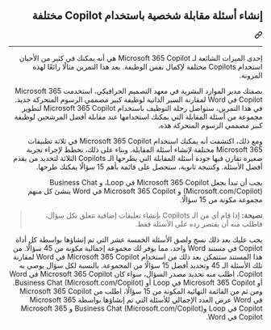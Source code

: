 <div class="Box-sc-g0xbh4-0 eoaCFS js-snippet-clipboard-copy-unpositioned undefined" data-hpc="true"><article class="markdown-body entry-content container-lg" itemprop="text"><div class="markdown-heading" dir="rtl"><h1 tabindex="-1" class="heading-element" dir="rtl">إنشاء أسئلة مقابلة شخصية باستخدام Copilot مختلفة</h1><a id="user-content-إنشاء-أسئلة-مقابلة-شخصية-باستخدام-copilot-مختلفة" class="anchor" aria-label="Permalink: إنشاء أسئلة مقابلة شخصية باستخدام Copilot مختلفة" href="#إنشاء-أسئلة-مقابلة-شخصية-باستخدام-copilot-مختلفة"><svg class="octicon octicon-link" viewBox="0 0 16 16" version="1.1" width="16" height="16" aria-hidden="true"><path d="m7.775 3.275 1.25-1.25a3.5 3.5 0 1 1 4.95 4.95l-2.5 2.5a3.5 3.5 0 0 1-4.95 0 .751.751 0 0 1 .018-1.042.751.751 0 0 1 1.042-.018 1.998 1.998 0 0 0 2.83 0l2.5-2.5a2.002 2.002 0 0 0-2.83-2.83l-1.25 1.25a.751.751 0 0 1-1.042-.018.751.751 0 0 1-.018-1.042Zm-4.69 9.64a1.998 1.998 0 0 0 2.83 0l1.25-1.25a.751.751 0 0 1 1.042.018.751.751 0 0 1 .018 1.042l-1.25 1.25a3.5 3.5 0 1 1-4.95-4.95l2.5-2.5a3.5 3.5 0 0 1 4.95 0 .751.751 0 0 1-.018 1.042.751.751 0 0 1-1.042.018 1.998 1.998 0 0 0-2.83 0l-2.5 2.5a1.998 1.998 0 0 0 0 2.83Z"></path></svg></a></div>
<hr>
<p dir="rtl">إحدى الميزات الشائعة لـ Microsoft 365 Copilot هي أنه يمكنك في كثير من الأحيان استخدام Copilots مختلفة لإكمال نفس الوظيفة. يعد هذا التمرين مثالًا رائعًا لهذه المرونة.<br></p>
<p dir="rtl">بصفتك مدير الموارد البشرية في معهد التصميم الجرافيكي، استخدمت Microsoft 365 Copilot في Word لمقارنة السير الذاتية لوظيفة كبير مصممي الرسوم المتحركة جديد. في هذا التمرين، ستواصل رحلة التوظيف باستخدام Microsoft 365 Copilot لتطوير مجموعة من أسئلة المقابلة التي يمكنك استخدامها عند مقابلة أفضل المرشحين لوظيفة كبير مصممي الرسوم المتحركة هذه.</p>
<p dir="rtl">ومع ذلك، اكتشفت أنه يمكنك استخدام Microsoft 365 Copilot في ثلاثة تطبيقات Microsoft 365 مختلفة لإنشاء أسئلة المقابلة. وبناء على ذلك، تخطط لإجراء تجربة صغيرة تقارن فيها جودة أسئلة المقابلة التي يطرحها الـ Copilots الثلاثة لتحديد من يقدم أفضل الأسئلة. وكنتيجة ثانوية، ستحصل على قائمة بأهم 15 سؤالًا يمكنك طرحها.</p>
<p dir="rtl">يجب أن تبدأ بجعل Microsoft 365 Copilot في Loop، و Business Chat (Microsoft.com/Copilot) و Microsoft 365 Copilot في Word ينشئ كل منهم مجموعة مكونة من 15 سؤالًا.</p>
<blockquote>
<p dir="rtl"><strong>نصيحة:</strong> إذا قام أي من الـ Copilots بإنشاء تعليقات إضافية تتعلق بكل سؤال، فاطلب منه أن يقتصر رده على الأسئلة فقط.</p>
</blockquote>
<p dir="rtl">يجب عليك بعد ذلك نسخ ولصق الأسئلة الخمسة عشر التي تم إنشاؤها بواسطة كل أداة Copilot في مستند Word واحد، مما يوفر لك مجموعة إجمالية مكونة من 45 سؤالًا. من هذا المستند ستتمكن بعد ذلك من استخدام Microsoft 365 Copilot في Word لمقارنة تلك الأسئلة الـ 45 وتحديد أفضل 15 سؤالًا من المجموعة. بالنسبة لكل سؤال يوصي به Copilot، اطلب منه تحديد مصدر السؤال، سواء كان Microsoft 365 Copilot في Word أو Microsoft 365 Copilot في Loop أو Business Chat (Microsoft.com/Copilot). ومن ثم من القائمة النهائية المكونة من 15 سؤالًا، اطلب من Microsoft 365 Copilot في Word عرض العدد الإجمالي للأسئلة التي تم إنشاؤها بواسطة Microsoft 365 Copilot في Loop وBusiness Chat (Microsoft.com/Copilot) و Microsoft 365 Copilot في Word.</p>
</article></div>
